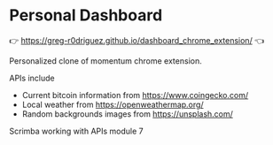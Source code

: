 # Personal Dashboard

👉  https://greg-r0driguez.github.io/dashboard_chrome_extension/  👈

Personalized clone of momentum chrome extension.

APIs include
- Current bitcoin information from https://www.coingecko.com/
- Local weather from https://openweathermap.org/
- Random backgrounds images from https://unsplash.com/

Scrimba working with APIs module 7
